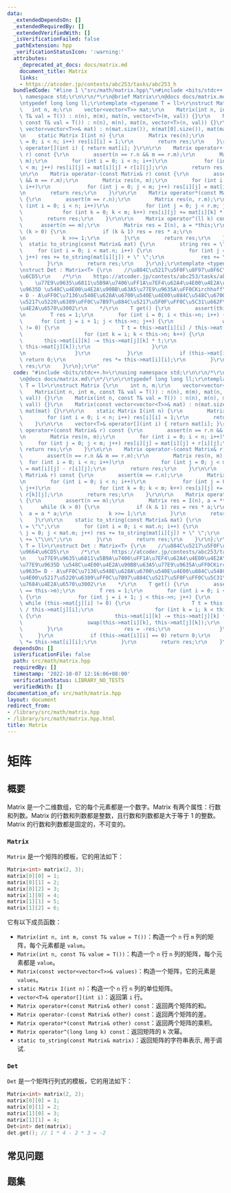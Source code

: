 ```yaml
---
data:
  _extendedDependsOn: []
  _extendedRequiredBy: []
  _extendedVerifiedWith: []
  _isVerificationFailed: false
  _pathExtension: hpp
  _verificationStatusIcon: ':warning:'
  attributes:
    _deprecated_at_docs: docs/matrix.md
    document_title: Matrix
    links:
    - https://atcoder.jp/contests/abc253/tasks/abc253_h
  bundledCode: "#line 1 \"src/math/matrix.hpp\"\n#include <bits/stdc++.h>\r\nusing\
    \ namespace std;\r\n\r\n/*\r\n@brief Matrix\r\n@docs docs/matrix.md\r\n*/\r\n\r\
    \ntypedef long long ll;\r\ntemplate <typename T = ll>\r\nstruct Matrix {\r\n \
    \   int n, m;\r\n    vector<vector<T>> mat;\r\n    Matrix(int n, int m, const\
    \ T& val = T()) : n(n), m(m), mat(n, vector<T>(m, val)) {}\r\n    Matrix(int n,\
    \ const T& val = T()) : n(n), m(n), mat(n, vector<T>(n, val)) {}\r\n    Matrix(const\
    \ vector<vector<T>>& mat) : n(mat.size()), m(mat[0].size()), mat(mat) {}\r\n\r\
    \n    static Matrix I(int n) {\r\n        Matrix res(n);\r\n        for (int i\
    \ = 0; i < n; i++) res[i][i] = 1;\r\n        return res;\r\n    }\r\n\r\n    vector<T>&\
    \ operator[](int i) { return mat[i]; }\r\n\r\n    Matrix operator+(const Matrix&\
    \ r) const {\r\n        assert(n == r.n && m == r.m);\r\n        Matrix res(n,\
    \ m);\r\n        for (int i = 0; i < n; i++)\r\n            for (int j = 0; j\
    \ < m; j++) res[i][j] = mat[i][j] + r[i][j];\r\n        return res;\r\n    }\r\
    \n\r\n    Matrix operator-(const Matrix& r) const {\r\n        assert(n == r.n\
    \ && m == r.m);\r\n        Matrix res(n, m);\r\n        for (int i = 0; i < n;\
    \ i++)\r\n            for (int j = 0; j < m; j++) res[i][j] = mat[i][j] - r[i][j];\r\
    \n        return res;\r\n    }\r\n\r\n    Matrix operator*(const Matrix& r) const\
    \ {\r\n        assert(m == r.n);\r\n        Matrix res(n, r.m);\r\n        for\
    \ (int i = 0; i < n; i++)\r\n            for (int j = 0; j < r.m; j++)\r\n   \
    \             for (int k = 0; k < m; k++) res[i][j] += mat[i][k] * r[k][j];\r\n\
    \        return res;\r\n    }\r\n\r\n    Matrix operator^(ll k) const {\r\n  \
    \      assert(n == m);\r\n        Matrix res = I(n), a = *this;\r\n        while\
    \ (k > 0) {\r\n            if (k & 1) res = res * a;\r\n            a = a * a;\r\
    \n            k >>= 1;\r\n        }\r\n        return res;\r\n    }\r\n\r\n  \
    \  static to_string(const Matrix& mat) {\r\n        string res = \"\";\r\n   \
    \     for (int i = 0; i < mat.n; i++) {\r\n            for (int j = 0; j < mat.m;\
    \ j++) res += to_string(mat[i][j]) + \" \";\r\n            res += \"\\n\";\r\n\
    \        }\r\n        return res;\r\n    }\r\n};\r\ntemplate <typename T = ll>\r\
    \nstruct Det : Matrix<T> {\r\n    //\u884C\u5217\u5F0F\u8F97\u8F6C\u76F8\u9664\
    \u6CD5\r\n    /*\r\n    https://atcoder.jp/contests/abc253/tasks/abc253_h\r\n\
    \    \u77E9\u9635\u6811\u5B9A\u7406\uFF1A\u7EF4\u62A4\u4E00\u4E2A\u5EA6\u6570\u77E9\
    \u9635D \u548C\u4E00\u4E2A\u90BB\u63A5\u77E9\u9635A\uFF0CKirchhoff\u77E9\u9635\
    = D - A\uFF0C\u7136\u540E\u628A\u6700\u540E\u4E00\u884C\u548C\u6700\u540E\u4E00\
    \u5217\u5220\u6389\uFF0C\u7B97\u884C\u5217\u5F0F\uFF0C\u5C31\u662F\u6811\u7684\
    \u4E2A\u6570\u3002\r\n    */\r\n    T get() {\r\n        assert(this->n == this->m);\r\
    \n        T res = 1;\r\n        for (int i = 0; i < this->n; i++) {\r\n      \
    \      for (int j = i + 1; j < this->n; j++) {\r\n                while (this->mat[j][i]\
    \ != 0) {\r\n                    T t = this->mat[i][i] / this->mat[j][i];\r\n\
    \                    for (int k = i; k < this->n; k++) {\r\n                 \
    \       this->mat[i][k] -= this->mat[j][k] * t;\r\n                        swap(this->mat[i][k],\
    \ this->mat[j][k]);\r\n                    }\r\n                    res = -res;\r\
    \n                }\r\n            }\r\n            if (this->mat[i][i] == 0)\
    \ return 0;\r\n            res *= this->mat[i][i];\r\n        }\r\n        return\
    \ res;\r\n    }\r\n};\r\n"
  code: "#include <bits/stdc++.h>\r\nusing namespace std;\r\n\r\n/*\r\n@brief Matrix\r\
    \n@docs docs/matrix.md\r\n*/\r\n\r\ntypedef long long ll;\r\ntemplate <typename\
    \ T = ll>\r\nstruct Matrix {\r\n    int n, m;\r\n    vector<vector<T>> mat;\r\n\
    \    Matrix(int n, int m, const T& val = T()) : n(n), m(m), mat(n, vector<T>(m,\
    \ val)) {}\r\n    Matrix(int n, const T& val = T()) : n(n), m(n), mat(n, vector<T>(n,\
    \ val)) {}\r\n    Matrix(const vector<vector<T>>& mat) : n(mat.size()), m(mat[0].size()),\
    \ mat(mat) {}\r\n\r\n    static Matrix I(int n) {\r\n        Matrix res(n);\r\n\
    \        for (int i = 0; i < n; i++) res[i][i] = 1;\r\n        return res;\r\n\
    \    }\r\n\r\n    vector<T>& operator[](int i) { return mat[i]; }\r\n\r\n    Matrix\
    \ operator+(const Matrix& r) const {\r\n        assert(n == r.n && m == r.m);\r\
    \n        Matrix res(n, m);\r\n        for (int i = 0; i < n; i++)\r\n       \
    \     for (int j = 0; j < m; j++) res[i][j] = mat[i][j] + r[i][j];\r\n       \
    \ return res;\r\n    }\r\n\r\n    Matrix operator-(const Matrix& r) const {\r\n\
    \        assert(n == r.n && m == r.m);\r\n        Matrix res(n, m);\r\n      \
    \  for (int i = 0; i < n; i++)\r\n            for (int j = 0; j < m; j++) res[i][j]\
    \ = mat[i][j] - r[i][j];\r\n        return res;\r\n    }\r\n\r\n    Matrix operator*(const\
    \ Matrix& r) const {\r\n        assert(m == r.n);\r\n        Matrix res(n, r.m);\r\
    \n        for (int i = 0; i < n; i++)\r\n            for (int j = 0; j < r.m;\
    \ j++)\r\n                for (int k = 0; k < m; k++) res[i][j] += mat[i][k] *\
    \ r[k][j];\r\n        return res;\r\n    }\r\n\r\n    Matrix operator^(ll k) const\
    \ {\r\n        assert(n == m);\r\n        Matrix res = I(n), a = *this;\r\n  \
    \      while (k > 0) {\r\n            if (k & 1) res = res * a;\r\n          \
    \  a = a * a;\r\n            k >>= 1;\r\n        }\r\n        return res;\r\n\
    \    }\r\n\r\n    static to_string(const Matrix& mat) {\r\n        string res\
    \ = \"\";\r\n        for (int i = 0; i < mat.n; i++) {\r\n            for (int\
    \ j = 0; j < mat.m; j++) res += to_string(mat[i][j]) + \" \";\r\n            res\
    \ += \"\\n\";\r\n        }\r\n        return res;\r\n    }\r\n};\r\ntemplate <typename\
    \ T = ll>\r\nstruct Det : Matrix<T> {\r\n    //\u884C\u5217\u5F0F\u8F97\u8F6C\u76F8\
    \u9664\u6CD5\r\n    /*\r\n    https://atcoder.jp/contests/abc253/tasks/abc253_h\r\
    \n    \u77E9\u9635\u6811\u5B9A\u7406\uFF1A\u7EF4\u62A4\u4E00\u4E2A\u5EA6\u6570\
    \u77E9\u9635D \u548C\u4E00\u4E2A\u90BB\u63A5\u77E9\u9635A\uFF0CKirchhoff\u77E9\
    \u9635= D - A\uFF0C\u7136\u540E\u628A\u6700\u540E\u4E00\u884C\u548C\u6700\u540E\
    \u4E00\u5217\u5220\u6389\uFF0C\u7B97\u884C\u5217\u5F0F\uFF0C\u5C31\u662F\u6811\
    \u7684\u4E2A\u6570\u3002\r\n    */\r\n    T get() {\r\n        assert(this->n\
    \ == this->m);\r\n        T res = 1;\r\n        for (int i = 0; i < this->n; i++)\
    \ {\r\n            for (int j = i + 1; j < this->n; j++) {\r\n               \
    \ while (this->mat[j][i] != 0) {\r\n                    T t = this->mat[i][i]\
    \ / this->mat[j][i];\r\n                    for (int k = i; k < this->n; k++)\
    \ {\r\n                        this->mat[i][k] -= this->mat[j][k] * t;\r\n   \
    \                     swap(this->mat[i][k], this->mat[j][k]);\r\n            \
    \        }\r\n                    res = -res;\r\n                }\r\n       \
    \     }\r\n            if (this->mat[i][i] == 0) return 0;\r\n            res\
    \ *= this->mat[i][i];\r\n        }\r\n        return res;\r\n    }\r\n};\r\n"
  dependsOn: []
  isVerificationFile: false
  path: src/math/matrix.hpp
  requiredBy: []
  timestamp: '2022-10-07 12:16:06+08:00'
  verificationStatus: LIBRARY_NO_TESTS
  verifiedWith: []
documentation_of: src/math/matrix.hpp
layout: document
redirect_from:
- /library/src/math/matrix.hpp
- /library/src/math/matrix.hpp.html
title: Matrix
---
```

# 矩阵

## 概要
Matrix 是一个二维数组，它的每个元素都是一个数字。Matrix 有两个属性：行数和列数。Matrix 的行数和列数都是整数，且行数和列数都是大于等于 1 的整数。Matrix 的行数和列数都是固定的，不可变的。
### `Matrix`
`Matrix` 是一个矩阵的模板，它的用法如下：
```cpp
Matrix<int> matrix(2, 3);
matrix[0][0] = 1;
matrix[0][1] = 2;
matrix[0][2] = 3;
matrix[1][0] = 4;
matrix[1][1] = 5;
matrix[1][2] = 6;
```
它有以下成员函数：
- `Matrix(int n, int m, const T& value = T())`：构造一个 `n` 行 `m` 列的矩阵，每个元素都是 `value`。
- `Matrix(int n, const T& value = T())`：构造一个 `n` 行 `n` 列的矩阵，每个元素都是 `value`。
- `Matrix(const vector<vector<T>>& values)`：构造一个矩阵，它的元素是 `values`。
- `static Matrix I(int n)`：构造一个 `n` 行 `n` 列的单位矩阵。
- `vector<T>& operator[](int i)`：返回第 `i` 行。
- `Matrix operator+(const Matrix& other) const`：返回两个矩阵的和。
- `Matrix operator-(const Matrix& other) const`：返回两个矩阵的差。
- `Matrix operator*(const Matrix& other) const`：返回两个矩阵的乘积。
- `Matrix operator^(long long k) const`：返回矩阵的 `k` 次幂。
- `static to_string(const Matrix& matrix)`：返回矩阵的字符串表示, 用于调试.

### `Det`
`Det` 是一个矩阵行列式的模板，它的用法如下：
```cpp
Matrix<int> matrix(2, 2);
matrix[0][0] = 1;
matrix[0][1] = 2;
matrix[1][0] = 3;
matrix[1][1] = 4;
Det<int> det(matrix);
det.get(); // 1 * 4 - 2 * 3 = -2

```



## 常见问题

## 题集
